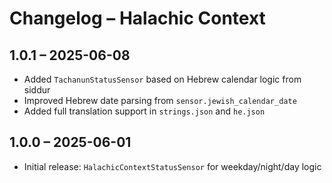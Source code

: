 # Changelog – Halachic Context

## 1.0.1 – 2025-06-08
- Added `TachanunStatusSensor` based on Hebrew calendar logic from siddur
- Improved Hebrew date parsing from `sensor.jewish_calendar_date`
- Added full translation support in `strings.json` and `he.json`

## 1.0.0 – 2025-06-01
- Initial release: `HalachicContextStatusSensor` for weekday/night/day logic
